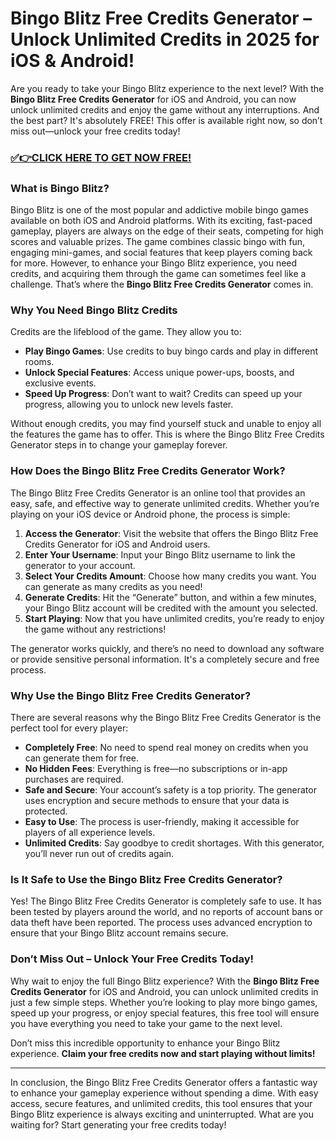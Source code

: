# Bingo Blitz Free Credits Generator – Unlock Unlimited Credits in 2025 for iOS & Android!

Are you ready to take your Bingo Blitz experience to the next level? With the **Bingo Blitz Free Credits Generator** for iOS and Android, you can now unlock unlimited credits and enjoy the game without any interruptions. And the best part? It's absolutely FREE! This offer is available right now, so don’t miss out—unlock your free credits today!

### [✅👉CLICK HERE TO GET NOW FREE!](https://freeforyou.xyz/bingo/blitz/go/)

### What is Bingo Blitz?

Bingo Blitz is one of the most popular and addictive mobile bingo games available on both iOS and Android platforms. With its exciting, fast-paced gameplay, players are always on the edge of their seats, competing for high scores and valuable prizes. The game combines classic bingo with fun, engaging mini-games, and social features that keep players coming back for more. However, to enhance your Bingo Blitz experience, you need credits, and acquiring them through the game can sometimes feel like a challenge. That’s where the **Bingo Blitz Free Credits Generator** comes in.

### Why You Need Bingo Blitz Credits

Credits are the lifeblood of the game. They allow you to:

- **Play Bingo Games**: Use credits to buy bingo cards and play in different rooms.
- **Unlock Special Features**: Access unique power-ups, boosts, and exclusive events.
- **Speed Up Progress**: Don’t want to wait? Credits can speed up your progress, allowing you to unlock new levels faster.

Without enough credits, you may find yourself stuck and unable to enjoy all the features the game has to offer. This is where the Bingo Blitz Free Credits Generator steps in to change your gameplay forever.

### How Does the Bingo Blitz Free Credits Generator Work?

The Bingo Blitz Free Credits Generator is an online tool that provides an easy, safe, and effective way to generate unlimited credits. Whether you’re playing on your iOS device or Android phone, the process is simple:

1. **Access the Generator**: Visit the website that offers the Bingo Blitz Free Credits Generator for iOS and Android users.
2. **Enter Your Username**: Input your Bingo Blitz username to link the generator to your account.
3. **Select Your Credits Amount**: Choose how many credits you want. You can generate as many credits as you need!
4. **Generate Credits**: Hit the “Generate” button, and within a few minutes, your Bingo Blitz account will be credited with the amount you selected.
5. **Start Playing**: Now that you have unlimited credits, you’re ready to enjoy the game without any restrictions!

The generator works quickly, and there’s no need to download any software or provide sensitive personal information. It's a completely secure and free process.

### Why Use the Bingo Blitz Free Credits Generator?

There are several reasons why the Bingo Blitz Free Credits Generator is the perfect tool for every player:

- **Completely Free**: No need to spend real money on credits when you can generate them for free.
- **No Hidden Fees**: Everything is free—no subscriptions or in-app purchases are required.
- **Safe and Secure**: Your account’s safety is a top priority. The generator uses encryption and secure methods to ensure that your data is protected.
- **Easy to Use**: The process is user-friendly, making it accessible for players of all experience levels.
- **Unlimited Credits**: Say goodbye to credit shortages. With this generator, you’ll never run out of credits again.

### Is It Safe to Use the Bingo Blitz Free Credits Generator?

Yes! The Bingo Blitz Free Credits Generator is completely safe to use. It has been tested by players around the world, and no reports of account bans or data theft have been reported. The process uses advanced encryption to ensure that your Bingo Blitz account remains secure.

### Don’t Miss Out – Unlock Your Free Credits Today!

Why wait to enjoy the full Bingo Blitz experience? With the **Bingo Blitz Free Credits Generator** for iOS and Android, you can unlock unlimited credits in just a few simple steps. Whether you’re looking to play more bingo games, speed up your progress, or enjoy special features, this free tool will ensure you have everything you need to take your game to the next level.

Don’t miss this incredible opportunity to enhance your Bingo Blitz experience. **Claim your free credits now and start playing without limits!**

---

In conclusion, the Bingo Blitz Free Credits Generator offers a fantastic way to enhance your gameplay experience without spending a dime. With easy access, secure features, and unlimited credits, this tool ensures that your Bingo Blitz experience is always exciting and uninterrupted. What are you waiting for? Start generating your free credits today!
